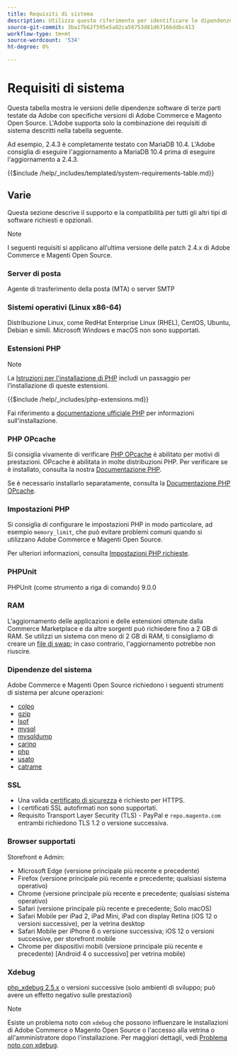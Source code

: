 ```yaml
---
title: Requisiti di sistema
description: Utilizza questo riferimento per identificare le dipendenze software richieste che sono state testate con Adobe Commerce e le versioni di Magento Open Source.
source-git-commit: 3ba17b62f595e5a02ca56753d81d67166ddbc413
workflow-type: tm+mt
source-wordcount: '534'
ht-degree: 0%

---
```



# Requisiti di sistema

Questa tabella mostra le versioni delle dipendenze software di terze parti testate da Adobe con specifiche versioni di Adobe Commerce e Magento Open Source. L&#39;Adobe supporta solo la combinazione dei requisiti di sistema descritti nella tabella seguente.

Ad esempio, 2.4.3 è completamente testato con MariaDB 10.4. L&#39;Adobe consiglia di eseguire l&#39;aggiornamento a MariaDB 10.4 prima di eseguire l&#39;aggiornamento a 2.4.3.

{{$include /help/_includes/templated/system-requirements-table.md}}

## Varie

Questa sezione descrive il supporto e la compatibilità per tutti gli altri tipi di software richiesti e opzionali.

>[!NOTE]
>
>I seguenti requisiti si applicano all’ultima versione delle patch 2.4.x di Adobe Commerce e Magenti Open Source.

### Server di posta

Agente di trasferimento della posta (MTA) o server SMTP

### Sistemi operativi (Linux x86-64)

Distribuzione Linux, come RedHat Enterprise Linux (RHEL), CentOS, Ubuntu, Debian e simili. Microsoft Windows e macOS non sono supportati.

### Estensioni PHP

>[!NOTE]
>
>La [Istruzioni per l&#39;installazione di PHP](prerequisites/php-settings.md) includi un passaggio per l’installazione di queste estensioni.

{{$include /help/_includes/php-extensions.md}}

Fai riferimento a [documentazione ufficiale PHP](https://php.net/manual/en/extensions.php) per informazioni sull&#39;installazione.

### PHP OPcache

Si consiglia vivamente di verificare [PHP OPcache](https://php.net/manual/en/intro.opcache.php) è abilitato per motivi di prestazioni. OPcache è abilitata in molte distribuzioni PHP. Per verificare se è installato, consulta la nostra [Documentazione PHP](prerequisites/php-settings.md).

Se è necessario installarlo separatamente, consulta la [Documentazione PHP OPcache](https://php.net/manual/en/opcache.setup.php).

### Impostazioni PHP

Si consiglia di configurare le impostazioni PHP in modo particolare, ad esempio `memory_limit`, che può evitare problemi comuni quando si utilizzano Adobe Commerce e Magenti Open Source.

Per ulteriori informazioni, consulta [Impostazioni PHP richieste](prerequisites/php-settings.md).

### PHPUnit

PHPUnit (come strumento a riga di comando) 9.0.0

### RAM

L&#39;aggiornamento delle applicazioni e delle estensioni ottenute dalla Commerce Marketplace e da altre sorgenti può richiedere fino a 2 GB di RAM. Se utilizzi un sistema con meno di 2 GB di RAM, ti consigliamo di creare un [file di swap](https://support.magento.com/hc/en-us/articles/360032980432); in caso contrario, l&#39;aggiornamento potrebbe non riuscire.

### Dipendenze del sistema

Adobe Commerce e Magenti Open Source richiedono i seguenti strumenti di sistema per alcune operazioni:

- [colpo](https://www.gnu.org/software/bash/)
- [gzip](https://www.gzip.org/)
- [lsof](https://linux.die.net/man/8/lsof)
- [mysql](https://www.mysql.com/)
- [mysqldump](https://dev.mysql.com/doc/refman/8.0/en/mysqldump.html)
- [carino](https://linux.die.net/man/1/nice)
- [php](https://www.php.net/)
- [usato](https://www.gnu.org/software/sed/manual/sed.html)
- [catrame](https://linux.die.net/man/1/tar)

### SSL

- Una valida [certificato di sicurezza](https://glossary.magento.com/security-certificate) è richiesto per HTTPS.
- I certificati SSL autofirmati non sono supportati.
- Requisito Transport Layer Security (TLS) - PayPal e `repo.magento.com` entrambi richiedono TLS 1.2 o versione successiva.

### Browser supportati

Storefront e Admin:

- Microsoft Edge (versione principale più recente e precedente)
- Firefox (versione principale più recente e precedente; qualsiasi sistema operativo)
- Chrome (versione principale più recente e precedente; qualsiasi sistema operativo)
- Safari (versione principale più recente e precedente; Solo macOS)
- Safari Mobile per iPad 2, iPad Mini, iPad con display Retina (iOS 12 o versioni successive), per la vetrina desktop
- Safari Mobile per iPhone 6 o versione successiva; iOS 12 o versioni successive, per storefront mobile
- Chrome per dispositivi mobili (versione principale più recente e precedente) [Android 4 o successivo] per vetrina mobile)

### Xdebug

[php_xdebug 2.5.x](https://xdebug.org/download) o versioni successive (solo ambienti di sviluppo; può avere un effetto negativo sulle prestazioni)

>[!NOTE]
>
>Esiste un problema noto con `xdebug` che possono influenzare le installazioni di Adobe Commerce o Magento Open Source o l&#39;accesso alla vetrina o all&#39;amministratore dopo l&#39;installazione. Per maggiori dettagli, vedi [Problema noto con xdebug](https://support.magento.com/hc/en-us/articles/360034242212).
